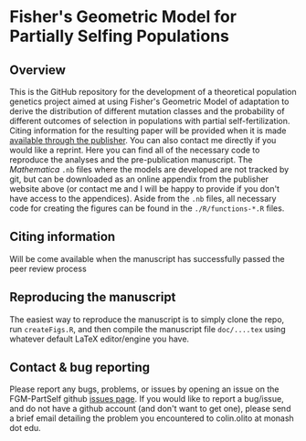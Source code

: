 # Fisher's Geometric Model for Partially Selfing Populations

## Overview

This is the GitHub repository for the development of a theoretical population genetics project aimed at using Fisher's Geometric Model of adaptation to derive the distribution of different mutation classes and the probability of different outcomes of selection in populations with partial self-fertilization. Citing information for the resulting paper will be provided when it is made [available through the publisher](http://XXXXX). You can also contact me directly if you would like a reprint. Here you can find all of the necessary code to reproduce the analyses and the pre-publication manuscript. The *Mathematica* `.nb` files where the models are developed are not tracked by git, but can be downloaded as an online appendix from the publisher website above (or contact me and I will be happy to provide if you don't have access to the appendices). Aside from the `.nb` files, all necessary code for creating the figures can be found in the `./R/functions-*.R` files. 


## Citing information

Will be come available when the manuscript has successfully passed the peer review process


## Reproducing the manuscript

The easiest way to reproduce the manuscript is to simply clone the repo, run `createFigs.R`, and then compile the manuscript file `doc/....tex` using whatever default LaTeX editor/engine you have. 


## Contact & bug reporting

Please report any bugs, problems, or issues by opening an issue on the FGM-PartSelf github [issues page](https://github.com/colin-olito/FGM-PartSelf/issues). If you would like to report a bug/issue, and do not have a github account (and don't want to get one), please send a brief email detailing the problem you encountered to colin.olito at monash dot edu.



